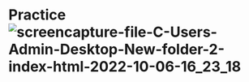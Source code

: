 # Practice![screencapture-file-C-Users-Admin-Desktop-New-folder-2-index-html-2022-10-06-16_23_18](https://user-images.githubusercontent.com/110282564/194295450-cd521493-ed65-40b5-b073-f97e845f449b.png)
